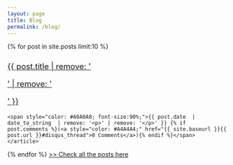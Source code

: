 ```yaml
---
layout: page
title: Blog
permalink: /blog/
---
```



<div class="posts">
  {% for post in site.posts limit:10 %}
    <article class="post">
	<h3 style="color: #084B8A; font-size:130%; font-weight:normal;"><a href="{{ site.baseurl | remove: '<p>' | remove: '</p>' }}{{ post.url | remove: '<p>' | remove: '</p>' }}">{{ post.title | remove: '<p>' | remove: '</p>' }}</a></h3> 

	<span style="color: #A0A0A0; font-size:90%;">{{ post.date  | date_to_string  | remove: '<p>' | remove: '</p>' }} {% if post.comments %}(<a style="color: #A4A4A4;" href="{{ site.baseurl }}{{ post.url }}#disqus_thread">0 Comments</a>){% endif %}</span>  
    </article>
  {% endfor %}
<a href="{{ site.baseurl | remove: '<p>' | remove: '</p>' }}/post_index">>> Check all the posts here</a>
</div> 

